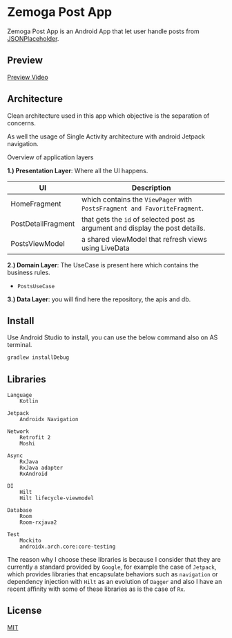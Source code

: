 # Zemoga Post App

Zemoga Post App is an Android App that let user handle posts from [JSONPlaceholder](https://jsonplaceholder.typicode.com).

## Preview
[Preview Video](https://github.com/ProgFelipe/zemoga_test/blob/master/zemogaPosts.mp4)

## Architecture
Clean architecture used in this app which objective is the separation of concerns.

As well the usage of Single Activity architecture with android Jetpack navigation.

Overview of application layers

**1.) Presentation Layer**: Where all the UI happens.
  
  | UI | Description |
  | ------ | ------ |
  | HomeFragment | which contains the `ViewPager` with `PostsFragment and FavoriteFragment`. |
  | PostDetailFragment | that gets the `id` of selected post as argument and display the post details. |
  | PostsViewModel | a shared viewModel that refresh views using LiveData |

**2.) Domain Layer**: The UseCase is present here which contains the business rules.

- `PostsUseCase`

**3.) Data Layer**: you will find here the repository, the apis and db.

## Install

Use Android Studio to install, you can use the below command also on AS terminal.

```bash
gradlew installDebug
```

## Libraries

```gradñe
Language
	Kotlin

Jetpack
	Androidx Navigation

Network
    Retrofit 2
	Moshi

Async
	RxJava
    RxJava adapter
	RxAndroid

DI
	Hilt
	Hilt lifecycle-viewmodel

Database
	Room
	Room-rxjava2
	
Test
    Mockito
    androidx.arch.core:core-testing
```
The reason why I choose these libraries is because I consider that they are currently a standard provided by `Google`, for example the case of `Jetpack`, which provides libraries that encapsulate behaviors such as `navigation` or dependency injection with `Hilt` as an evolution of `Dagger` and also I have an recent affinity with some of these libraries as is the case of `Rx`.

## License
[MIT](https://choosealicense.com/licenses/mit/)